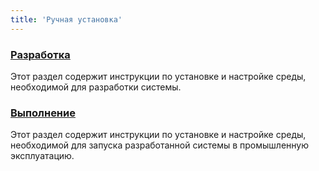 ```yaml
---
title: 'Ручная установка'
---
```


### [Разработка](Development_manual.md)

Этот раздел содержит инструкции по установке и настройке среды, необходимой для разработки системы.

### [Выполнение](Execution_manual.md)

Этот раздел содержит инструкции по установке  и настройке среды, необходимой для запуска разработанной системы в промышленную эксплуатацию.
